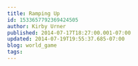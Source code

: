 ```yaml
---
title: Ramping Up
id: 1533657792369424505
author: Kirby Urner
published: 2014-07-17T18:27:00.001-07:00
updated: 2014-07-19T19:55:37.685-07:00
blog: world_game
tags: 
---
```


